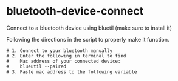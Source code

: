 # bluetooth-device-connect
Connect to a bluetooth device using bluetil (make sure to install it)

Following the directions in the script to properly make it function.
```
# 1. Connect to your bluetooth manually
# 2. Enter the following in terminal to find
#    Mac address of your connected device:
#    blueutil --paired
# 3. Paste mac address to the following variable
```
